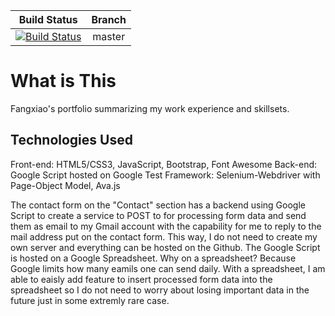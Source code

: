 | Build Status | Branch |
| :------------: | :------: |
| [![Build Status](https://travis-ci.org/fangxiao-dong/cv.svg?branch=master)](https://travis-ci.org/fangxiao-dong/cv) | master |
# What is This
Fangxiao's portfolio summarizing my work experience and skillsets.

## Technologies Used
Front-end: HTML5/CSS3, JavaScript, Bootstrap, Font Awesome
Back-end: Google Script hosted on Google
Test Framework: Selenium-Webdriver with Page-Object Model, Ava.js

The contact form on the "Contact" section has a backend using Google Script to create a service to POST to for processing form data and send them as email to my Gmail account with the capability for me to reply to the mail address put on the contact form. This way, I do not need to create my own server and everything can be hosted on the Github. The Google Script is hosted on a Google Spreadsheet. Why on a spreadsheet? Because Google limits how many eamils one can send daily. With a spreadsheet, I am able to eaisly add feature to insert processed form data into the spreadsheet so I do not need to worry about losing important data in the future just in some extremly rare case.


